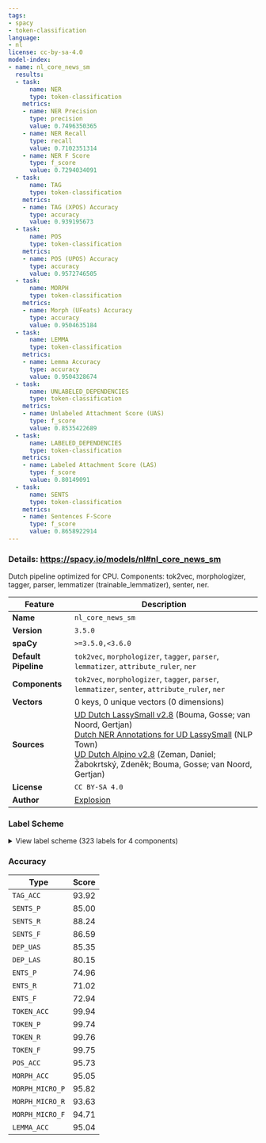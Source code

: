 ```yaml
---
tags:
- spacy
- token-classification
language:
- nl
license: cc-by-sa-4.0
model-index:
- name: nl_core_news_sm
  results:
  - task:
      name: NER
      type: token-classification
    metrics:
    - name: NER Precision
      type: precision
      value: 0.7496350365
    - name: NER Recall
      type: recall
      value: 0.7102351314
    - name: NER F Score
      type: f_score
      value: 0.7294034091
  - task:
      name: TAG
      type: token-classification
    metrics:
    - name: TAG (XPOS) Accuracy
      type: accuracy
      value: 0.939195673
  - task:
      name: POS
      type: token-classification
    metrics:
    - name: POS (UPOS) Accuracy
      type: accuracy
      value: 0.9572746505
  - task:
      name: MORPH
      type: token-classification
    metrics:
    - name: Morph (UFeats) Accuracy
      type: accuracy
      value: 0.9504635184
  - task:
      name: LEMMA
      type: token-classification
    metrics:
    - name: Lemma Accuracy
      type: accuracy
      value: 0.9504328674
  - task:
      name: UNLABELED_DEPENDENCIES
      type: token-classification
    metrics:
    - name: Unlabeled Attachment Score (UAS)
      type: f_score
      value: 0.8535422689
  - task:
      name: LABELED_DEPENDENCIES
      type: token-classification
    metrics:
    - name: Labeled Attachment Score (LAS)
      type: f_score
      value: 0.80149091
  - task:
      name: SENTS
      type: token-classification
    metrics:
    - name: Sentences F-Score
      type: f_score
      value: 0.8658922914
---
```

### Details: https://spacy.io/models/nl#nl_core_news_sm

Dutch pipeline optimized for CPU. Components: tok2vec, morphologizer, tagger, parser, lemmatizer (trainable_lemmatizer), senter, ner.

| Feature | Description |
| --- | --- |
| **Name** | `nl_core_news_sm` |
| **Version** | `3.5.0` |
| **spaCy** | `>=3.5.0,<3.6.0` |
| **Default Pipeline** | `tok2vec`, `morphologizer`, `tagger`, `parser`, `lemmatizer`, `attribute_ruler`, `ner` |
| **Components** | `tok2vec`, `morphologizer`, `tagger`, `parser`, `lemmatizer`, `senter`, `attribute_ruler`, `ner` |
| **Vectors** | 0 keys, 0 unique vectors (0 dimensions) |
| **Sources** | [UD Dutch LassySmall v2.8](https://github.com/UniversalDependencies/UD_Dutch-LassySmall) (Bouma, Gosse; van Noord, Gertjan)<br />[Dutch NER Annotations for UD LassySmall](https://nlp.town) (NLP Town)<br />[UD Dutch Alpino v2.8](https://github.com/UniversalDependencies/UD_Dutch-Alpino) (Zeman, Daniel; Žabokrtský, Zdeněk; Bouma, Gosse; van Noord, Gertjan) |
| **License** | `CC BY-SA 4.0` |
| **Author** | [Explosion](https://explosion.ai) |

### Label Scheme

<details>

<summary>View label scheme (323 labels for 4 components)</summary>

| Component | Labels |
| --- | --- |
| **`morphologizer`** | `POS=PRON\|Person=3\|PronType=Dem`, `Number=Sing\|POS=AUX\|Tense=Pres\|VerbForm=Fin`, `POS=ADV`, `POS=VERB\|VerbForm=Part`, `POS=PUNCT`, `Number=Sing\|POS=AUX\|Tense=Past\|VerbForm=Fin`, `POS=ADP`, `POS=NUM`, `Number=Plur\|POS=NOUN`, `POS=VERB\|VerbForm=Inf`, `POS=SCONJ`, `Definite=Def\|POS=DET`, `Gender=Com\|Number=Sing\|POS=NOUN`, `Number=Sing\|POS=VERB\|Tense=Pres\|VerbForm=Fin`, `Degree=Pos\|POS=ADJ`, `Gender=Neut\|Number=Sing\|POS=PROPN`, `Gender=Com\|Number=Sing\|POS=PROPN`, `POS=AUX\|VerbForm=Inf`, `Number=Sing\|POS=VERB\|Tense=Past\|VerbForm=Fin`, `POS=DET`, `Gender=Neut\|Number=Sing\|POS=NOUN`, `POS=PRON\|Person=3\|PronType=Prs`, `POS=CCONJ`, `Number=Plur\|POS=VERB\|Tense=Pres\|VerbForm=Fin`, `POS=PRON\|Person=3\|PronType=Ind`, `Degree=Cmp\|POS=ADJ`, `Case=Nom\|POS=PRON\|Person=1\|PronType=Prs`, `Definite=Ind\|POS=DET`, `Case=Nom\|POS=PRON\|Person=3\|PronType=Prs`, `POS=PRON\|Person=3\|Poss=Yes\|PronType=Prs`, `Number=Plur\|POS=AUX\|Tense=Pres\|VerbForm=Fin`, `POS=PRON\|PronType=Rel`, `Case=Acc\|POS=PRON\|Person=1\|PronType=Prs`, `Number=Plur\|POS=VERB\|Tense=Past\|VerbForm=Fin`, `Gender=Com,Neut\|Number=Sing\|POS=NOUN`, `Case=Acc\|POS=PRON\|Person=3\|PronType=Prs\|Reflex=Yes`, `Case=Acc\|POS=PRON\|Person=3\|PronType=Prs`, `POS=PROPN`, `POS=PRON\|PronType=Ind`, `POS=PRON\|Person=3\|PronType=Int`, `Case=Acc\|POS=PRON\|PronType=Rcp`, `Number=Plur\|POS=AUX\|Tense=Past\|VerbForm=Fin`, `Number=Sing\|POS=NOUN`, `POS=PRON\|Person=1\|Poss=Yes\|PronType=Prs`, `POS=SYM`, `Abbr=Yes\|POS=X`, `Gender=Com,Neut\|Number=Sing\|POS=PROPN`, `Degree=Sup\|POS=ADJ`, `POS=ADJ`, `Number=Sing\|POS=PROPN`, `POS=PRON\|PronType=Dem`, `POS=AUX\|VerbForm=Part`, `POS=SPACE`, `POS=PRON\|Person=3\|PronType=Rel`, `Number=Plur\|POS=PROPN`, `POS=PRON\|Person=2\|Poss=Yes\|PronType=Prs`, `Case=Dat\|POS=PRON\|PronType=Dem`, `Case=Nom\|POS=PRON\|Person=2\|PronType=Prs`, `POS=INTJ`, `Case=Acc\|POS=PRON\|Person=2\|PronType=Prs`, `Case=Gen\|POS=PRON\|Person=3\|Poss=Yes\|PronType=Prs`, `POS=PRON\|PronType=Int`, `POS=PRON\|Person=2\|PronType=Prs`, `POS=PRON\|Person=3`, `Case=Gen\|POS=PRON\|Person=2\|PronType=Prs`, `POS=X` |
| **`tagger`** | `ADJ\|nom\|basis\|met-e\|mv-n`, `ADJ\|nom\|basis\|met-e\|zonder-n\|bijz`, `ADJ\|nom\|basis\|met-e\|zonder-n\|stan`, `ADJ\|nom\|basis\|zonder\|mv-n`, `ADJ\|nom\|basis\|zonder\|zonder-n`, `ADJ\|nom\|comp\|met-e\|mv-n`, `ADJ\|nom\|comp\|met-e\|zonder-n\|stan`, `ADJ\|nom\|sup\|met-e\|mv-n`, `ADJ\|nom\|sup\|met-e\|zonder-n\|bijz`, `ADJ\|nom\|sup\|met-e\|zonder-n\|stan`, `ADJ\|nom\|sup\|zonder\|zonder-n`, `ADJ\|postnom\|basis\|met-s`, `ADJ\|postnom\|basis\|zonder`, `ADJ\|postnom\|comp\|met-s`, `ADJ\|prenom\|basis\|met-e\|bijz`, `ADJ\|prenom\|basis\|met-e\|stan`, `ADJ\|prenom\|basis\|zonder`, `ADJ\|prenom\|comp\|met-e\|stan`, `ADJ\|prenom\|comp\|zonder`, `ADJ\|prenom\|sup\|met-e\|stan`, `ADJ\|prenom\|sup\|zonder`, `ADJ\|vrij\|basis\|zonder`, `ADJ\|vrij\|comp\|zonder`, `ADJ\|vrij\|dim\|zonder`, `ADJ\|vrij\|sup\|zonder`, `BW`, `LET`, `LID\|bep\|dat\|evmo`, `LID\|bep\|gen\|evmo`, `LID\|bep\|gen\|rest3`, `LID\|bep\|stan\|evon`, `LID\|bep\|stan\|rest`, `LID\|onbep\|stan\|agr`, `N\|eigen\|ev\|basis\|gen`, `N\|eigen\|ev\|basis\|genus\|stan`, `N\|eigen\|ev\|basis\|onz\|stan`, `N\|eigen\|ev\|basis\|zijd\|stan`, `N\|eigen\|ev\|dim\|onz\|stan`, `N\|eigen\|mv\|basis`, `N\|soort\|ev\|basis\|dat`, `N\|soort\|ev\|basis\|gen`, `N\|soort\|ev\|basis\|genus\|stan`, `N\|soort\|ev\|basis\|onz\|stan`, `N\|soort\|ev\|basis\|zijd\|stan`, `N\|soort\|ev\|dim\|onz\|stan`, `N\|soort\|mv\|basis`, `N\|soort\|mv\|dim`, `SPEC\|afgebr`, `SPEC\|afk`, `SPEC\|deeleigen`, `SPEC\|enof`, `SPEC\|meta`, `SPEC\|symb`, `SPEC\|vreemd`, `TSW`, `TW\|hoofd\|nom\|mv-n\|basis`, `TW\|hoofd\|nom\|mv-n\|dim`, `TW\|hoofd\|nom\|zonder-n\|basis`, `TW\|hoofd\|nom\|zonder-n\|dim`, `TW\|hoofd\|prenom\|stan`, `TW\|hoofd\|vrij`, `TW\|rang\|nom\|mv-n`, `TW\|rang\|nom\|zonder-n`, `TW\|rang\|prenom\|stan`, `VG\|neven`, `VG\|onder`, `VNW\|aanw\|adv-pron\|obl\|vol\|3o\|getal`, `VNW\|aanw\|adv-pron\|stan\|red\|3\|getal`, `VNW\|aanw\|det\|dat\|nom\|met-e\|zonder-n`, `VNW\|aanw\|det\|dat\|prenom\|met-e\|evmo`, `VNW\|aanw\|det\|gen\|prenom\|met-e\|rest3`, `VNW\|aanw\|det\|stan\|nom\|met-e\|mv-n`, `VNW\|aanw\|det\|stan\|nom\|met-e\|zonder-n`, `VNW\|aanw\|det\|stan\|prenom\|met-e\|rest`, `VNW\|aanw\|det\|stan\|prenom\|zonder\|agr`, `VNW\|aanw\|det\|stan\|prenom\|zonder\|evon`, `VNW\|aanw\|det\|stan\|prenom\|zonder\|rest`, `VNW\|aanw\|det\|stan\|vrij\|zonder`, `VNW\|aanw\|pron\|gen\|vol\|3m\|ev`, `VNW\|aanw\|pron\|stan\|vol\|3o\|ev`, `VNW\|aanw\|pron\|stan\|vol\|3\|getal`, `VNW\|betr\|det\|stan\|nom\|met-e\|zonder-n`, `VNW\|betr\|det\|stan\|nom\|zonder\|zonder-n`, `VNW\|betr\|pron\|stan\|vol\|3\|ev`, `VNW\|betr\|pron\|stan\|vol\|persoon\|getal`, `VNW\|bez\|det\|gen\|vol\|3\|ev\|prenom\|met-e\|rest3`, `VNW\|bez\|det\|stan\|nadr\|2v\|mv\|prenom\|zonder\|agr`, `VNW\|bez\|det\|stan\|red\|1\|ev\|prenom\|zonder\|agr`, `VNW\|bez\|det\|stan\|red\|2v\|ev\|prenom\|zonder\|agr`, `VNW\|bez\|det\|stan\|red\|3\|ev\|prenom\|zonder\|agr`, `VNW\|bez\|det\|stan\|vol\|1\|ev\|prenom\|met-e\|rest`, `VNW\|bez\|det\|stan\|vol\|1\|ev\|prenom\|zonder\|agr`, `VNW\|bez\|det\|stan\|vol\|1\|mv\|prenom\|met-e\|rest`, `VNW\|bez\|det\|stan\|vol\|1\|mv\|prenom\|zonder\|evon`, `VNW\|bez\|det\|stan\|vol\|2v\|ev\|prenom\|zonder\|agr`, `VNW\|bez\|det\|stan\|vol\|2\|getal\|prenom\|zonder\|agr`, `VNW\|bez\|det\|stan\|vol\|3m\|ev\|nom\|met-e\|zonder-n`, `VNW\|bez\|det\|stan\|vol\|3m\|ev\|prenom\|met-e\|rest`, `VNW\|bez\|det\|stan\|vol\|3p\|mv\|prenom\|met-e\|rest`, `VNW\|bez\|det\|stan\|vol\|3v\|ev\|nom\|met-e\|zonder-n`, `VNW\|bez\|det\|stan\|vol\|3v\|ev\|prenom\|met-e\|rest`, `VNW\|bez\|det\|stan\|vol\|3\|ev\|prenom\|zonder\|agr`, `VNW\|bez\|det\|stan\|vol\|3\|mv\|prenom\|zonder\|agr`, `VNW\|excl\|pron\|stan\|vol\|3\|getal`, `VNW\|onbep\|adv-pron\|gen\|red\|3\|getal`, `VNW\|onbep\|adv-pron\|obl\|vol\|3o\|getal`, `VNW\|onbep\|det\|stan\|nom\|met-e\|mv-n`, `VNW\|onbep\|det\|stan\|nom\|met-e\|zonder-n`, `VNW\|onbep\|det\|stan\|nom\|zonder\|zonder-n`, `VNW\|onbep\|det\|stan\|prenom\|met-e\|agr`, `VNW\|onbep\|det\|stan\|prenom\|met-e\|evz`, `VNW\|onbep\|det\|stan\|prenom\|met-e\|mv`, `VNW\|onbep\|det\|stan\|prenom\|met-e\|rest`, `VNW\|onbep\|det\|stan\|prenom\|zonder\|agr`, `VNW\|onbep\|det\|stan\|prenom\|zonder\|evon`, `VNW\|onbep\|det\|stan\|vrij\|zonder`, `VNW\|onbep\|grad\|gen\|nom\|met-e\|mv-n\|basis`, `VNW\|onbep\|grad\|stan\|nom\|met-e\|mv-n\|basis`, `VNW\|onbep\|grad\|stan\|nom\|met-e\|mv-n\|sup`, `VNW\|onbep\|grad\|stan\|nom\|met-e\|zonder-n\|basis`, `VNW\|onbep\|grad\|stan\|nom\|met-e\|zonder-n\|sup`, `VNW\|onbep\|grad\|stan\|prenom\|met-e\|agr\|basis`, `VNW\|onbep\|grad\|stan\|prenom\|met-e\|agr\|comp`, `VNW\|onbep\|grad\|stan\|prenom\|met-e\|agr\|sup`, `VNW\|onbep\|grad\|stan\|prenom\|met-e\|mv\|basis`, `VNW\|onbep\|grad\|stan\|prenom\|zonder\|agr\|basis`, `VNW\|onbep\|grad\|stan\|prenom\|zonder\|agr\|comp`, `VNW\|onbep\|grad\|stan\|vrij\|zonder\|basis`, `VNW\|onbep\|grad\|stan\|vrij\|zonder\|comp`, `VNW\|onbep\|grad\|stan\|vrij\|zonder\|sup`, `VNW\|onbep\|pron\|gen\|vol\|3p\|ev`, `VNW\|onbep\|pron\|stan\|vol\|3o\|ev`, `VNW\|onbep\|pron\|stan\|vol\|3p\|ev`, `VNW\|pers\|pron\|gen\|vol\|2\|getal`, `VNW\|pers\|pron\|nomin\|nadr\|3m\|ev\|masc`, `VNW\|pers\|pron\|nomin\|nadr\|3v\|ev\|fem`, `VNW\|pers\|pron\|nomin\|red\|1\|mv`, `VNW\|pers\|pron\|nomin\|red\|2v\|ev`, `VNW\|pers\|pron\|nomin\|red\|2\|getal`, `VNW\|pers\|pron\|nomin\|red\|3p\|ev\|masc`, `VNW\|pers\|pron\|nomin\|red\|3\|ev\|masc`, `VNW\|pers\|pron\|nomin\|vol\|1\|ev`, `VNW\|pers\|pron\|nomin\|vol\|1\|mv`, `VNW\|pers\|pron\|nomin\|vol\|2b\|getal`, `VNW\|pers\|pron\|nomin\|vol\|2v\|ev`, `VNW\|pers\|pron\|nomin\|vol\|2\|getal`, `VNW\|pers\|pron\|nomin\|vol\|3p\|mv`, `VNW\|pers\|pron\|nomin\|vol\|3v\|ev\|fem`, `VNW\|pers\|pron\|nomin\|vol\|3\|ev\|masc`, `VNW\|pers\|pron\|obl\|nadr\|3m\|ev\|masc`, `VNW\|pers\|pron\|obl\|red\|3\|ev\|masc`, `VNW\|pers\|pron\|obl\|vol\|2v\|ev`, `VNW\|pers\|pron\|obl\|vol\|3p\|mv`, `VNW\|pers\|pron\|obl\|vol\|3\|ev\|masc`, `VNW\|pers\|pron\|obl\|vol\|3\|getal\|fem`, `VNW\|pers\|pron\|stan\|nadr\|2v\|mv`, `VNW\|pers\|pron\|stan\|red\|3\|ev\|fem`, `VNW\|pers\|pron\|stan\|red\|3\|ev\|onz`, `VNW\|pers\|pron\|stan\|red\|3\|mv`, `VNW\|pr\|pron\|obl\|nadr\|1\|ev`, `VNW\|pr\|pron\|obl\|nadr\|2v\|getal`, `VNW\|pr\|pron\|obl\|nadr\|2\|getal`, `VNW\|pr\|pron\|obl\|red\|1\|ev`, `VNW\|pr\|pron\|obl\|red\|2v\|getal`, `VNW\|pr\|pron\|obl\|vol\|1\|ev`, `VNW\|pr\|pron\|obl\|vol\|1\|mv`, `VNW\|pr\|pron\|obl\|vol\|2\|getal`, `VNW\|recip\|pron\|gen\|vol\|persoon\|mv`, `VNW\|recip\|pron\|obl\|vol\|persoon\|mv`, `VNW\|refl\|pron\|obl\|nadr\|3\|getal`, `VNW\|refl\|pron\|obl\|red\|3\|getal`, `VNW\|vb\|adv-pron\|obl\|vol\|3o\|getal`, `VNW\|vb\|det\|stan\|nom\|met-e\|zonder-n`, `VNW\|vb\|det\|stan\|prenom\|met-e\|rest`, `VNW\|vb\|det\|stan\|prenom\|zonder\|evon`, `VNW\|vb\|pron\|gen\|vol\|3m\|ev`, `VNW\|vb\|pron\|gen\|vol\|3p\|mv`, `VNW\|vb\|pron\|gen\|vol\|3v\|ev`, `VNW\|vb\|pron\|stan\|vol\|3o\|ev`, `VNW\|vb\|pron\|stan\|vol\|3p\|getal`, `VZ\|fin`, `VZ\|init`, `VZ\|versm`, `WW\|inf\|nom\|zonder\|zonder-n`, `WW\|inf\|prenom\|met-e`, `WW\|inf\|vrij\|zonder`, `WW\|od\|nom\|met-e\|mv-n`, `WW\|od\|nom\|met-e\|zonder-n`, `WW\|od\|prenom\|met-e`, `WW\|od\|prenom\|zonder`, `WW\|od\|vrij\|zonder`, `WW\|pv\|conj\|ev`, `WW\|pv\|tgw\|ev`, `WW\|pv\|tgw\|met-t`, `WW\|pv\|tgw\|mv`, `WW\|pv\|verl\|ev`, `WW\|pv\|verl\|mv`, `WW\|vd\|nom\|met-e\|mv-n`, `WW\|vd\|nom\|met-e\|zonder-n`, `WW\|vd\|prenom\|met-e`, `WW\|vd\|prenom\|zonder`, `WW\|vd\|vrij\|zonder`, `_SP` |
| **`parser`** | `ROOT`, `acl`, `acl:relcl`, `advcl`, `advmod`, `amod`, `appos`, `aux`, `aux:pass`, `case`, `cc`, `ccomp`, `compound:prt`, `conj`, `cop`, `csubj`, `dep`, `det`, `expl`, `expl:pv`, `fixed`, `flat`, `iobj`, `mark`, `nmod`, `nmod:poss`, `nsubj`, `nsubj:pass`, `nummod`, `obj`, `obl`, `obl:agent`, `orphan`, `parataxis`, `punct`, `xcomp` |
| **`ner`** | `CARDINAL`, `DATE`, `EVENT`, `FAC`, `GPE`, `LANGUAGE`, `LAW`, `LOC`, `MONEY`, `NORP`, `ORDINAL`, `ORG`, `PERCENT`, `PERSON`, `PRODUCT`, `QUANTITY`, `TIME`, `WORK_OF_ART` |

</details>

### Accuracy

| Type | Score |
| --- | --- |
| `TAG_ACC` | 93.92 |
| `SENTS_P` | 85.00 |
| `SENTS_R` | 88.24 |
| `SENTS_F` | 86.59 |
| `DEP_UAS` | 85.35 |
| `DEP_LAS` | 80.15 |
| `ENTS_P` | 74.96 |
| `ENTS_R` | 71.02 |
| `ENTS_F` | 72.94 |
| `TOKEN_ACC` | 99.94 |
| `TOKEN_P` | 99.74 |
| `TOKEN_R` | 99.76 |
| `TOKEN_F` | 99.75 |
| `POS_ACC` | 95.73 |
| `MORPH_ACC` | 95.05 |
| `MORPH_MICRO_P` | 95.82 |
| `MORPH_MICRO_R` | 93.63 |
| `MORPH_MICRO_F` | 94.71 |
| `LEMMA_ACC` | 95.04 |